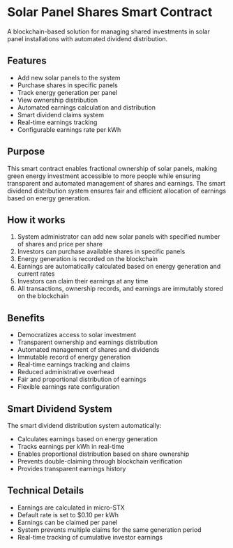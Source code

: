 # Solar Panel Shares Smart Contract

A blockchain-based solution for managing shared investments in solar panel installations with automated dividend distribution.

## Features

- Add new solar panels to the system
- Purchase shares in specific panels
- Track energy generation per panel
- View ownership distribution
- Automated earnings calculation and distribution
- Smart dividend claims system
- Real-time earnings tracking
- Configurable earnings rate per kWh

## Purpose

This smart contract enables fractional ownership of solar panels, making green energy investment accessible to more people while ensuring transparent and automated management of shares and earnings. The smart dividend distribution system ensures fair and efficient allocation of earnings based on energy generation.

## How it works

1. System administrator can add new solar panels with specified number of shares and price per share
2. Investors can purchase available shares in specific panels
3. Energy generation is recorded on the blockchain
4. Earnings are automatically calculated based on energy generation and current rates
5. Investors can claim their earnings at any time
6. All transactions, ownership records, and earnings are immutably stored on the blockchain

## Benefits

- Democratizes access to solar investment
- Transparent ownership and earnings distribution
- Automated management of shares and dividends
- Immutable record of energy generation
- Real-time earnings tracking and claims
- Reduced administrative overhead
- Fair and proportional distribution of earnings
- Flexible earnings rate configuration

## Smart Dividend System

The smart dividend distribution system automatically:
- Calculates earnings based on energy generation
- Tracks earnings per kWh in real-time
- Enables proportional distribution based on share ownership
- Prevents double-claiming through blockchain verification
- Provides transparent earnings history

## Technical Details

- Earnings are calculated in micro-STX
- Default rate is set to $0.10 per kWh
- Earnings can be claimed per panel
- System prevents multiple claims for the same generation period
- Real-time tracking of cumulative investor earnings
